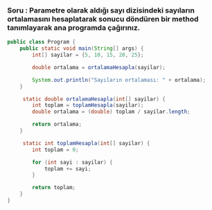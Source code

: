 ### Soru : Parametre olarak aldığı sayı dizisindeki sayıların ortalamasını hesaplatarak sonucu döndüren bir method tanımlayarak ana programda çağırınız.


```java
public class Program {
    public static void main(String[] args) {
        int[] sayilar = {5, 10, 15, 20, 25};

        double ortalama = ortalamaHesapla(sayilar);

        System.out.println("Sayıların ortalaması: " + ortalama);
    }

     static double ortalamaHesapla(int[] sayilar) {
        int toplam = toplamHesapla(sayilar);
        double ortalama = (double) toplam / sayilar.length;

        return ortalama;
    }

     static int toplamHesapla(int[] sayilar) {
        int toplam = 0;

        for (int sayi : sayilar) {
            toplam += sayi;
        }

        return toplam;
    }
}


```
